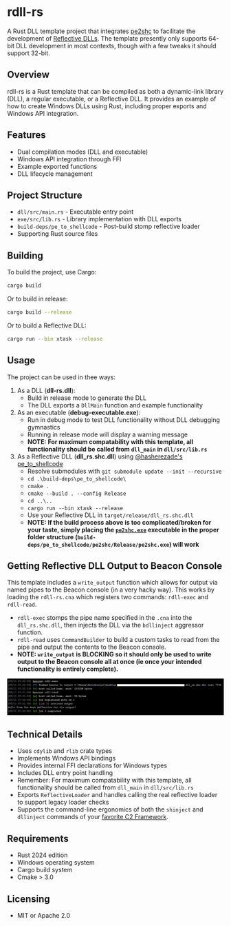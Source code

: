 # rdll-rs

A Rust DLL template project that integrates [pe2shc](https://github.com/hasherezade/pe_to_shellcode) to facilitate the development of [Reflective DLLs](https://github.com/stephenfewer/ReflectiveDLLInjection). The template presently only supports 64-bit DLL development in most contexts, though with a few tweaks it should support 32-bit.

## Overview

rdll-rs is a Rust template that can be compiled as both a dynamic-link library (DLL), a regular executable, or a Reflective DLL. It provides an example of how to create Windows DLLs using Rust, including proper exports and Windows API integration.

## Features

- Dual compilation modes (DLL and executable)
- Windows API integration through FFI
- Example exported functions
- DLL lifecycle management

## Project Structure

- `dll/src/main.rs` - Executable entry point
- `exe/src/lib.rs` - Library implementation with DLL exports
- `build-deps/pe_to_shellcode` - Post-build stomp reflective loader
- Supporting Rust source files

## Building

To build the project, use Cargo:
```bash
cargo build
```
Or to build in release:
```bash
cargo build --release
```
Or to build a Reflective DLL:
```bash
cargo run --bin xtask --release
```

## Usage

The project can be used in thee ways:

1. As a DLL (**dll-rs.dll**):
    - Build in release mode to generate the DLL
    - The DLL exports a `DllMain` function and example functionality
2. As an executable (**debug-executable.exe**):
    - Run in debug mode to test DLL functionality without DLL debugging gymnastics
    - Running in release mode will display a warning message
    - **NOTE: For maximum compatability with this template, all functionality should be called from `dll_main` in `dll/src/lib.rs`**
3. As a Reflective DLL (**dll_rs.shc.dll**) using [@hasherezade's](https://github.com/hasherezade) [pe_to_shellcode](https://github.com/hasherezade/pe_to_shellcode)
    - Resolve submodules with `git submodule update --init --recursive`
    - `cd .\build-deps\pe_to_shellcode\`
    - `cmake .`
    - `cmake --build . --config Release`
    - `cd ..\..`
    - `cargo run --bin xtask --release`
    - Use your Reflective DLL in `target/release/dll_rs.shc.dll`
    - **NOTE: If the build process above is too complicated/broken for your taste, simply placing the [`pe2shc.exe`](https://github.com/hasherezade/pe_to_shellcode/releases/download/v1.2/pe2shc.exe) executable in the proper folder structure (`build-deps/pe_to_shellcode/pe2shc/Release/pe2shc.exe`) will work**

## Getting Reflective DLL Output to Beacon Console
This template includes a `write_output` function which allows for output via named pipes to the Beacon console (in a very hacky way).
This works by loading the `rdll-rs.cna` which registers two commands: `rdll-exec` and `rdll-read`.
- `rdll-exec` stomps the pipe name specified in the `.cna` into the `dll_rs.shc.dll`, then injects the DLL via the `bdllinject` aggressor function.
- `rdll-read` uses `CommandBuilder` to build a custom tasks to read from the pipe and output the contents to the Beacon console.
- **NOTE: `write_output` is **BLOCKING** so it should only be used to write output to the Beacon console all at once (ie once your intended functionality is entirely complete).**

![img_1.png](img_1.png)

## Technical Details

- Uses `cdylib` and `rlib` crate types
- Implements Windows API bindings
- Provides internal FFI declarations for Windows types
- Includes DLL entry point handling
- Remember: For maximum compatability with this template, all functionality should be called from `dll_main` in `dll/src/lib.rs`
- Exports `ReflectiveLoader` and handles calling the real reflective loader to support legacy loader checks
- Supports the command-line ergonomics of both the `shinject` and `dllinject` commands of your [favorite C2 Framework](https://www.cobaltstrike.com/).

## Requirements

- Rust 2024 edition
- Windows operating system
- Cargo build system
- Cmake > 3.0

## Licensing

- MIT or Apache 2.0